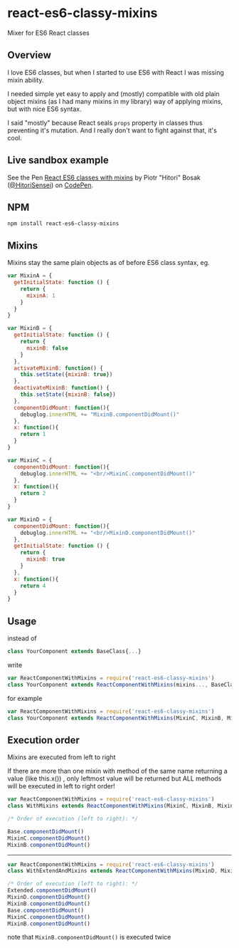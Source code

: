 # react-es6-classy-mixins
Mixer for ES6 React classes
## Overview
I love ES6 classes, but when I started to use ES6 with React I was missing mixin ability.

I needed simple yet easy to apply and (mostly) compatible with old plain object mixins (as I had many mixins in my library) way of applying mixins, but with nice ES6 syntax.

I said "mostly" because React seals `props` property in classes thus preventing it's mutation. And I really don't want to fight against that, it's cool.

## Live sandbox example
See the Pen <a href='http://codepen.io/HitoriSensei/pen/RWmaqm/'>React ES6 classes with mixins</a> by Piotr "Hitori" Bosak (<a href='http://codepen.io/HitoriSensei'>@HitoriSensei</a>) on <a href='http://codepen.io'>CodePen</a>.
## NPM
`npm install react-es6-classy-mixins`
## Mixins
Mixins stay the same plain objects as of before ES6 class syntax, eg.
```js
var MixinA = {
  getInitialState: function () {
    return {
      mixinA: 1
    }
  }
}

var MixinB = {
  getInitialState: function () {
    return {
      mixinB: false
    }
  },
  activateMixinB: function() {
    this.setState({mixinB: true})
  },
  deactivateMixinB: function() {
    this.setState({mixinB: false})
  },
  componentDidMount: function(){
    debuglog.innerHTML += "MixinB.componentDidMount()"
  },
  x: function(){
    return 1
  }
}

var MixinC = {
  componentDidMount: function(){
    debuglog.innerHTML += "<br/>MixinC.componentDidMount()"
  },
  x: function(){
    return 2
  }
}

var MixinD = {
  componentDidMount: function(){
    debuglog.innerHTML += "<br/>MixinD.componentDidMount()"
  },
  getInitialState: function () {
    return {
      mixinB: true
    }
  },
  x: function(){
    return 4
  }
}

```
## Usage
instead of
```js
class YourComponent extends BaseClass{...}
```
write
```js
var ReactComponentWithMixins = require('react-es6-classy-mixins')
class YourComponent extends ReactComponentWithMixins(mixins..., BaseClass){...}
```
for example
```js
var ReactComponentWithMixins = require('react-es6-classy-mixins')
class YourComponent extends ReactComponentWithMixins(MixinC, MixinB, MixinA, React.Component){...}
```
## Execution order
Mixins are executed from left to right

If there are more than one mixin with method of the same name returning a value (like this.x()) , only leftmost value will be returned but ALL methods will be executed in left to right order!

```js
var ReactComponentWithMixins = require('react-es6-classy-mixins')
class WithMixins extends ReactComponentWithMixins(MixinC, MixinB, MixinA, React.Component){...}
```

```js
/* Order of execution (left to right): */

Base.componentDidMount()
MixinC.componentDidMount()
MixinB.componentDidMount()
```
---
```js
var ReactComponentWithMixins = require('react-es6-classy-mixins')
class WithExtendAndMixins extends ReactComponentWithMixins(MixinD, MixinB, WithMixins){...}
```

```js
/* Order of execution (left to right): */
Extended.componentDidMount()
MixinD.componentDidMount()
MixinB.componentDidMount()
Base.componentDidMount()
MixinC.componentDidMount()
MixinB.componentDidMount()
```
note that `MixinB.componentDidMount()` is executed twice
